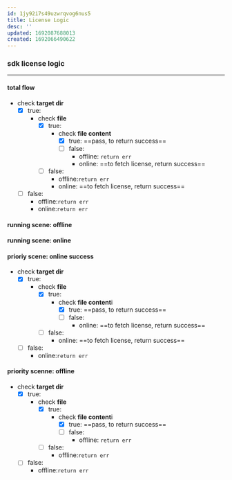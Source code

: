 ```yaml
---
id: 1jy92i7s49uzwrqvog6nus5
title: License Logic
desc: ''
updated: 1692087688013
created: 1692066490622
---
```


### sdk license logic
--------------
#### total flow
- check **target dir**
  - [x] true: 
    - check **file** 
      -  [x] true:
        - check **file content**
          -  [x] true: ==pass, to return success==
          -  [ ] false: 
            - offline: `return err`
            - online: ==to fetch license, return success==
      -  [ ] false:
        - offline:`return err`
        - online: ==to fetch license, return success==
  -  [ ] false:
    - offline:`return err`
    - online:`return err`


#### running scene: offline

#### running scene: online


#### prioriy scene: online success
- check **target dir**
  - [x] true: 
    - check **file** 
      -  [x] true:
        - check **file content**i
          -  [x] true: ==pass, to return success==
          -  [ ] false: 
            - online: ==to fetch license, return success==
      -  [ ] false:
        - online: ==to fetch license, return success==
  -  [ ] false:
    - online:`return err`

#### priority scenne: offline 
- check **target dir**
  - [x] true: 
    - check **file** 
      -  [x] true:
        - check **file content**i
          -  [x] true: ==pass, to return success==
          -  [ ] false: 
            - offline: `return err`
      -  [ ] false:
        - offline:`return err`
  -  [ ] false:
    - offline:`return err`